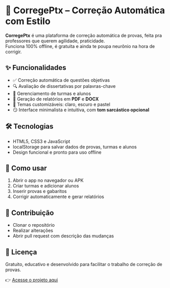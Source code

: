 # 📝 CorregePtx – Correção Automática com Estilo

**CorregePtx** é uma plataforma de correção automática de provas, feita pra professores que querem agilidade, praticidade.  
Funciona 100% offline, é gratuita e ainda te poupa neurônio na hora de corrigir.

## ✨ Funcionalidades
- ✅ Correção automática de questões objetivas
- 🔍 Avaliação de dissertativas por palavras-chave
- 👥 Gerenciamento de turmas e alunos
- 📄 Geração de relatórios em **PDF** e **DOCX**
- 🎨 Temas customizáveis: claro, escuro e pastel
- 😏 Interface minimalista e intuitiva, com **tom sarcástico opcional**

## 🛠️ Tecnologias
- HTML5, CSS3 e JavaScript
- localStorage para salvar dados de provas, turmas e alunos
- Design funcional e pronto para uso offline

## 🚀 Como usar
1. Abrir o app no navegador ou APK
2. Criar turmas e adicionar alunos
3. Inserir provas e gabaritos
4. Corrigir automaticamente e gerar relatórios

## 🤝 Contribuição
- Clonar o repositório
- Realizar alterações
- Abrir pull request com descrição das mudanças

## 📄 Licença
Gratuito, educativo e desenvolvido para facilitar o trabalho de correção de provas.

👉 [Acesse o projeto aqui](https://ganjabionick8.github.io/correge-ptx/)
